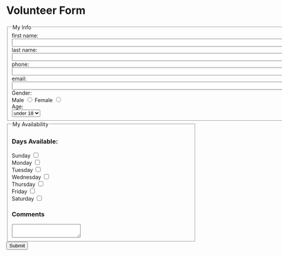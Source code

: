 <!DOCTYPE html>
<html lang="en">
<head>
  <meta charset="utf-8">
  <title>Document</title>
</head>
<body>
  <h1>Volunteer Form</h1>
  <form action="http://bloomingdale.sat.iit.edu/kriedan/lab3formscript.php" method="post">
    <fieldset>
      <legend>My Info</legend>
      <div><label>first name: <input size="100" type="text" name="first_name_field"></label></div>
      <div><label>last name: <input size="100" type="text" name="last_name_field"></label></div>
      <div><label>phone: <input size="100" type="text" name="phone_field"></label></div>
      <div><label>email: <input size="100" type="text" name="email_field"></label></div>
      <div>Gender: </div>
      <div>
        <label>Male <input type="radio" name="gender_field" value="male"></label>
        <label>Female <input type="radio" name="gender_field" value="female"></label>
      </div>
      <div>Age: </div>
      <select name="age_field">
        <option>under 18</option>
        <option>over 18</option>
      </select>
    </fieldset>
    <fieldset>
      <legend>My Availability</legend>
      <h3>Days Available:</h3>
      <div>
        <div><label>Sunday <input type="checkbox" name="available_field[]" value="Sunday"></label></div>
        <div><label>Monday <input type="checkbox" name="available_field[]" value="Monday"></label></div>
        <div><label>Tuesday <input type="checkbox" name="available_field[]" value="Tuesday"></label></div>
        <div><label>Wednesday <input type="checkbox" name="available_field[]" value="Wednesday"></label></div>
        <div><label>Thursday <input type="checkbox" name="available_field[]" value="Thursday"></label></div>
        <div><label>Friday <input type="checkbox" name="available_field[]" value="Friday"></label></div>
        <div><label>Saturday <input type="checkbox" name="available_field[]" value="Saturday"></label></div>
        <h3>Comments</h3>
        <textarea name="comments_field"></textarea>
      </div>
    </fieldset>
    <input type="hidden" name="Adam Sharifeh" value="Adam Sharifeh">
    <input type="submit">
  </form>
</body>
</html>
